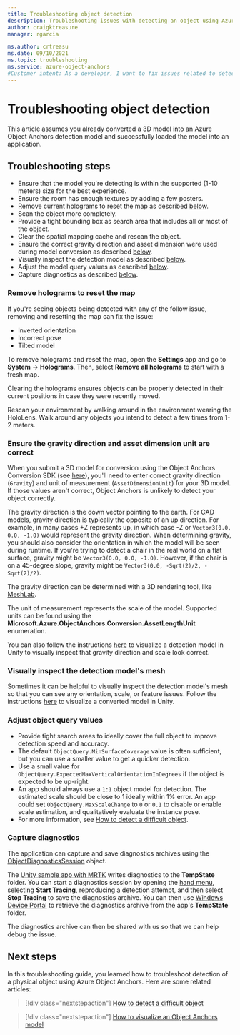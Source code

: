 ```yaml
---
title: Troubleshooting object detection
description: Troubleshooting issues with detecting an object using Azure Object Anchors.
author: craigktreasure
manager: rgarcia

ms.author: crtreasu
ms.date: 09/10/2021
ms.topic: troubleshooting
ms.service: azure-object-anchors
#Customer intent: As a developer, I want to fix issues related to detecting an object using Azure Object Anchors.
---
```


# Troubleshooting object detection

This article assumes you already converted a 3D model into an Azure Object Anchors detection model and successfully
loaded the model into an application.

## Troubleshooting steps

* Ensure that the model you're detecting is within the supported (1-10 meters) size for the best experience.
* Ensure the room has enough textures by adding a few posters.
* Remove current holograms to reset the map as described [below](#remove-holograms-to-reset-the-map).
* Scan the object more completely.
* Provide a tight bounding box as search area that includes all or most of the object.
* Clear the spatial mapping cache and rescan the object.
* Ensure the correct gravity direction and asset dimension were used during model conversion as described [below](#ensure-the-gravity-direction-and-asset-dimension-unit-are-correct).
* Visually inspect the detection model as described [below](#visually-inspect-the-detection-models-mesh).
* Adjust the model query values as described [below](#adjust-object-query-values).
* Capture diagnostics as described [below](#capture-diagnostics).

### Remove holograms to reset the map

If you're seeing objects being detected with any of the follow issue, removing and resetting the map can fix the issue:
* Inverted orientation
* Incorrect pose
* Tilted model

To remove holograms and reset the map, open the **Settings** app and go to **System** -> **Holograms**. Then, select
**Remove all holograms** to start with a fresh map.

Clearing the holograms ensures objects can be properly detected in their current positions in case they were recently
moved.

Rescan your environment by walking around in the environment wearing the HoloLens. Walk around any objects you intend
to detect a few times from 1-2 meters.

### Ensure the gravity direction and asset dimension unit are correct

When you submit a 3D model for conversion using the Object Anchors Conversion SDK (see [here](../quickstarts/get-started-model-conversion.md)),
you'll need to enter correct gravity direction (`Gravity`) and unit of measurement (`AssetDimensionUnit`) for your 3D
model. If those values aren't correct, Object Anchors is unlikely to detect your object correctly.

The gravity direction is the down vector pointing to the earth. For CAD models, gravity direction is typically the
opposite of an up direction. For example, in many cases +Z represents up, in which case -Z or `Vector3(0.0, 0.0, -1.0)`
would represent the gravity direction. When determining gravity, you should also consider the orientation in which the
model will be seen during runtime. If you're trying to detect a chair in the real world on a flat surface, gravity
might be `Vector3(0.0, 0.0, -1.0)`. However, if the chair is on a 45-degree slope, gravity might be
`Vector3(0.0, -Sqrt(2)/2, -Sqrt(2)/2)`.

The gravity direction can be determined with a 3D rendering tool, like [MeshLab](http://www.meshlab.net/).

The unit of measurement represents the scale of the model. Supported units can be found using the
**Microsoft.Azure.ObjectAnchors.Conversion.AssetLengthUnit** enumeration.

You can also follow the instructions [here](../visualize-converted-model.md) to visualize a detection model in Unity to
visually inspect that gravity direction and scale look correct.

### Visually inspect the detection model's mesh

Sometimes it can be helpful to visually inspect the detection model's mesh so that you can see any orientation, scale,
or feature issues. Follow the instructions [here](../visualize-converted-model.md) to visualize a converted model in
Unity.

### Adjust object query values

* Provide tight search areas to ideally cover the full object to improve detection speed and accuracy.
* The default `ObjectQuery.MinSurfaceCoverage` value is often sufficient, but you can use a smaller value to get a
  quicker detection.
* Use a small value for `ObjectQuery.ExpectedMaxVerticalOrientationInDegrees` if the object is expected to be up-right.
* An app should always use a `1:1` object model for detection. The estimated scale should be close to 1 ideally within
  1% error. An app could set `ObjectQuery.MaxScaleChange` to `0` or `0.1` to disable or enable scale estimation, and
  qualitatively evaluate the instance pose.
* For more information, see [How to detect a difficult object](../detect-difficult-object.md).

### Capture diagnostics

The application can capture and save diagnostics archives using the
[ObjectDiagnosticsSession](../concepts/sdk-overview.md#objectdiagnosticssession) object.

The [Unity sample app with MRTK](../quickstarts/get-started-unity-hololens-mrtk.md) writes diagnostics to the
**TempState** folder. You can start a diagnostics session by opening the
<a href="/windows/mixed-reality/mrtk-unity/features/ux-building-blocks/hand-menu" target="_blank">hand menu</a>,
selecting **Start Tracing**, reproducing a detection attempt, and then select **Stop Tracing** to save the diagnostics
archive. You can then use [Windows Device Portal](/windows/mixed-reality/develop/platform-capabilities-and-apis/using-the-windows-device-portal)
to retrieve the diagnostics archive from the app's **TempState** folder.

The diagnostics archive can then be shared with us so that we can help debug the issue.

## Next steps

In this troubleshooting guide, you learned how to troubleshoot detection of a physical object using Azure Object Anchors.
Here are some related articles:

> [!div class="nextstepaction"]
> [How to detect a difficult object](../detect-difficult-object.md)

> [!div class="nextstepaction"]
> [How to visualize an Object Anchors model](../visualize-converted-model.md)

